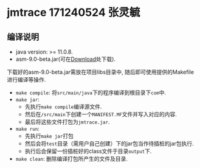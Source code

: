 # jmtrace 171240524 张灵毓

## 编译说明

- java version: >= 11.0.8.
- asm-9.0-beta.jar(可在[Download](https://repository.ow2.org/nexus/content/repositories/releases/org/ow2/asm/asm/)处下载).

下载好的asm-9.0-beta.jar需放在项目libs目录中, 随后即可使用提供的Makefile进行编译等操作.

- `make compile`: 将`src/main/java`下的程序编译到根目录下`com`中.
- `make jar`: 
  - 先执行`make compile`编译源文件.
  - 然后在`/src/main`下创建一个`MANIFEST.MF`文件并写入对应的内容.
  - 最后将这些文件打包为`jmtrace.jar`.
- `make run`:
  - 先执行`make jar`打包
  - 然后会将`test`目录（需用户自己创建）下的jar包当作待插桩的jar包执行.
  - 执行后会保留一份插桩好的class文件于目录`output`下.
- `make clean`: 删除编译打包所产生的文件及目录.